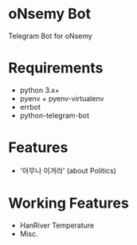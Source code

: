 oNsemy Bot
===========
Telegram Bot for oNsemy

# Requirements

* python 3.x+
* pyenv + pyenv-virtualenv
* errbot
* python-telegram-bot

# Features

* '아무나 이겨라' (about Politics)

# Working Features

* HanRiver Temperature
* Misc.
